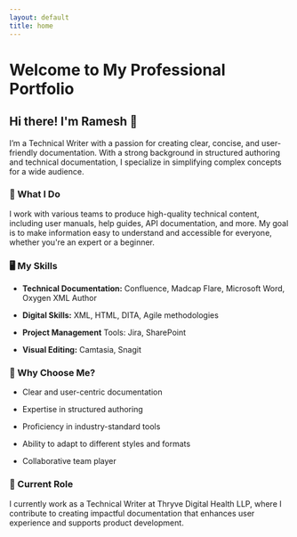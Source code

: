 ```yaml
---
layout: default
title: home
---
```


# Welcome to My Professional Portfolio
## Hi there! I'm Ramesh 👋
I’m a Technical Writer with a passion for creating clear, concise, and user-friendly documentation. With a strong background in structured authoring and technical documentation, I specialize in simplifying complex concepts for a wide audience.

### 🚀 What I Do
I work with various teams to produce high-quality technical content, including user manuals, help guides, API documentation, and more. My goal is to make information easy to understand and accessible for everyone, whether you're an expert or a beginner.

### 🖥️ My Skills
- **Technical Documentation:** Confluence, Madcap Flare, Microsoft Word, Oxygen XML Author

- **Digital Skills:** XML, HTML, DITA, Agile methodologies

- **Project Management** Tools: Jira, SharePoint

- **Visual Editing:** Camtasia, Snagit

### 🔧 Why Choose Me?
- Clear and user-centric documentation

- Expertise in structured authoring

- Proficiency in industry-standard tools

- Ability to adapt to different styles and formats

- Collaborative team player

### 💼 Current Role
I currently work as a Technical Writer at Thryve Digital Health LLP, where I contribute to creating impactful documentation that enhances user experience and supports product development.